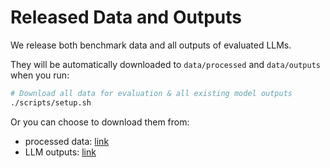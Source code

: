 # Released Data and Outputs

We release both benchmark data and all outputs of evaluated LLMs.

They will be automatically downloaded to `data/processed` and `data/outputs` when you run:

```bash
# Download all data for evaluation & all existing model outputs
./scripts/setup.sh
```

Or you can choose to download them from:

- processed data: [link](https://uofi.box.com/s/xomunc5sddp3flbbkrog11xc6oy63soz)
- LLM outputs: [link](https://uofi.box.com/s/a2p2tp4q6rmb2mfuim3fv3ff80ud8z2x)
